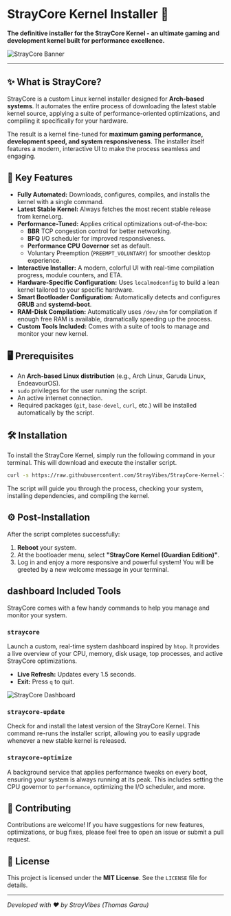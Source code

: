# StrayCore Kernel Installer 🚀

**The definitive installer for the StrayCore Kernel - an ultimate gaming and development kernel built for performance excellence.**

![StrayCore Banner](https://i.imgur.com/wI5zOGU.png) 

---

## ✨ What is StrayCore?

StrayCore is a custom Linux kernel installer designed for **Arch-based systems**. It automates the entire process of downloading the latest stable kernel source, applying a suite of performance-oriented optimizations, and compiling it specifically for your hardware.

The result is a kernel fine-tuned for **maximum gaming performance, development speed, and system responsiveness**. The installer itself features a modern, interactive UI to make the process seamless and engaging.

## 🌟 Key Features

-   **Fully Automated:** Downloads, configures, compiles, and installs the kernel with a single command.
-   **Latest Stable Kernel:** Always fetches the most recent stable release from kernel.org.
-   **Performance-Tuned:** Applies critical optimizations out-of-the-box:
    -   **BBR** TCP congestion control for better networking.
    -   **BFQ** I/O scheduler for improved responsiveness.
    -   **Performance CPU Governor** set as default.
    -   Voluntary Preemption (`PREEMPT_VOLUNTARY`) for smoother desktop experience.
-   **Interactive Installer:** A modern, colorful UI with real-time compilation progress, module counters, and ETA.
-   **Hardware-Specific Configuration:** Uses `localmodconfig` to build a lean kernel tailored to your specific hardware.
-   **Smart Bootloader Configuration:** Automatically detects and configures **GRUB** and **systemd-boot**.
-   **RAM-Disk Compilation:** Automatically uses `/dev/shm` for compilation if enough free RAM is available, dramatically speeding up the process.
-   **Custom Tools Included:** Comes with a suite of tools to manage and monitor your new kernel.

## 🖥️ Prerequisites

-   An **Arch-based Linux distribution** (e.g., Arch Linux, Garuda Linux, EndeavourOS).
-   `sudo` privileges for the user running the script.
-   An active internet connection.
-   Required packages (`git`, `base-devel`, `curl`, etc.) will be installed automatically by the script.

## 🛠️ Installation

To install the StrayCore Kernel, simply run the following command in your terminal. This will download and execute the installer script.

```bash
curl -s https://raw.githubusercontent.com/StrayVibes/StrayCore-Kernel-Installer/main/install.sh | bash
```

The script will guide you through the process, checking your system, installing dependencies, and compiling the kernel.

## ⚙️ Post-Installation

After the script completes successfully:

1.  **Reboot** your system.
2.  At the bootloader menu, select **"StrayCore Kernel (Guardian Edition)"**.
3.  Log in and enjoy a more responsive and powerful system! You will be greeted by a new welcome message in your terminal.

##  dashboard Included Tools

StrayCore comes with a few handy commands to help you manage and monitor your system.

### `straycore`
Launch a custom, real-time system dashboard inspired by `htop`. It provides a live overview of your CPU, memory, disk usage, top processes, and active StrayCore optimizations.

-   **Live Refresh:** Updates every 1.5 seconds.
-   **Exit:** Press `q` to quit.

![StrayCore Dashboard](https://i.imgur.com/ipMnMfl.png)
<!-- You can replace this URL with a screenshot of your dashboard -->

### `straycore-update`
Check for and install the latest version of the StrayCore Kernel. This command re-runs the installer script, allowing you to easily upgrade whenever a new stable kernel is released.

### `straycore-optimize`
A background service that applies performance tweaks on every boot, ensuring your system is always running at its peak. This includes setting the CPU governor to `performance`, optimizing the I/O scheduler, and more.

## 🤝 Contributing

Contributions are welcome! If you have suggestions for new features, optimizations, or bug fixes, please feel free to open an issue or submit a pull request.

## 📜 License

This project is licensed under the **MIT License**. See the `LICENSE` file for details.

---

*Developed with ❤️ by StrayVibes (Thomas Garau)*
